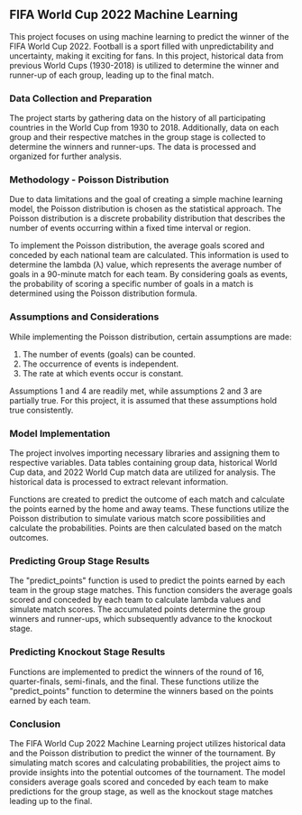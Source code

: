 ## FIFA World Cup 2022 Machine Learning

This project focuses on using machine learning to predict the winner of the FIFA World Cup 2022. Football is a sport filled with unpredictability and uncertainty, making it exciting for fans. In this project, historical data from previous World Cups (1930-2018) is utilized to determine the winner and runner-up of each group, leading up to the final match.

### Data Collection and Preparation

The project starts by gathering data on the history of all participating countries in the World Cup from 1930 to 2018. Additionally, data on each group and their respective matches in the group stage is collected to determine the winners and runner-ups. The data is processed and organized for further analysis.

### Methodology - Poisson Distribution

Due to data limitations and the goal of creating a simple machine learning model, the Poisson distribution is chosen as the statistical approach. The Poisson distribution is a discrete probability distribution that describes the number of events occurring within a fixed time interval or region.

To implement the Poisson distribution, the average goals scored and conceded by each national team are calculated. This information is used to determine the lambda (λ) value, which represents the average number of goals in a 90-minute match for each team. By considering goals as events, the probability of scoring a specific number of goals in a match is determined using the Poisson distribution formula.

### Assumptions and Considerations

While implementing the Poisson distribution, certain assumptions are made:

1. The number of events (goals) can be counted.
2. The occurrence of events is independent.
3. The rate at which events occur is constant.

Assumptions 1 and 4 are readily met, while assumptions 2 and 3 are partially true. For this project, it is assumed that these assumptions hold true consistently.

### Model Implementation

The project involves importing necessary libraries and assigning them to respective variables. Data tables containing group data, historical World Cup data, and 2022 World Cup match data are utilized for analysis. The historical data is processed to extract relevant information.

Functions are created to predict the outcome of each match and calculate the points earned by the home and away teams. These functions utilize the Poisson distribution to simulate various match score possibilities and calculate the probabilities. Points are then calculated based on the match outcomes.

### Predicting Group Stage Results

The "predict_points" function is used to predict the points earned by each team in the group stage matches. This function considers the average goals scored and conceded by each team to calculate lambda values and simulate match scores. The accumulated points determine the group winners and runner-ups, which subsequently advance to the knockout stage.

### Predicting Knockout Stage Results

Functions are implemented to predict the winners of the round of 16, quarter-finals, semi-finals, and the final. These functions utilize the "predict_points" function to determine the winners based on the points earned by each team.

### Conclusion

The FIFA World Cup 2022 Machine Learning project utilizes historical data and the Poisson distribution to predict the winner of the tournament. By simulating match scores and calculating probabilities, the project aims to provide insights into the potential outcomes of the tournament. The model considers average goals scored and conceded by each team to make predictions for the group stage, as well as the knockout stage matches leading up to the final.
